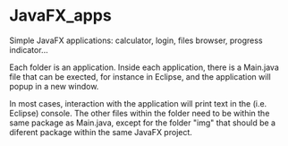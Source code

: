 # JavaFX_apps
Simple JavaFX applications: calculator, login, files browser, progress indicator...

Each folder is an application. Inside each application, there is a Main.java file that can be exected, 
for instance in Eclipse, and the application will popup in a new window. 

In most cases, interaction with the application will print text in the (i.e. Eclipse) console.
The other files within the folder need to be within the same package as Main.java, 
except for the folder "img" that should be a diferent package within the same JavaFX project.
